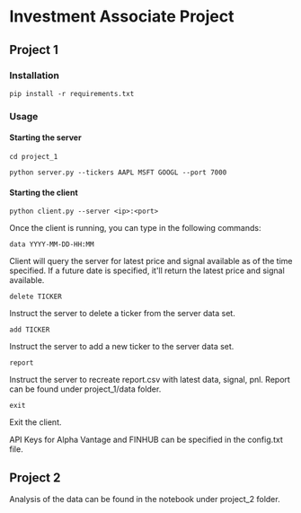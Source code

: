 # Investment Associate Project

## Project 1

### Installation

`pip install -r requirements.txt`

### Usage

#### Starting the server

`cd project_1`

`python server.py --tickers AAPL MSFT GOOGL --port 7000`

#### Starting the client

`python client.py --server <ip>:<port>`

Once the client is running, you can type in the following commands:

`data YYYY-MM-DD-HH:MM`

Client will query the server for latest price and signal available as of the time specified. If a future date is specified, it'll return the latest price and signal available.

`delete TICKER`

Instruct the server to delete a ticker from the server data set.

`add TICKER`

Instruct the server to add a new ticker to the server data set.

`report`

Instruct the server to recreate report.csv with latest data, signal, pnl. Report can be found under project_1/data folder.

`exit`

Exit the client.

API Keys for Alpha Vantage and FINHUB can be specified in the config.txt file.

## Project 2

Analysis of the data can be found in the notebook under project_2 folder.
